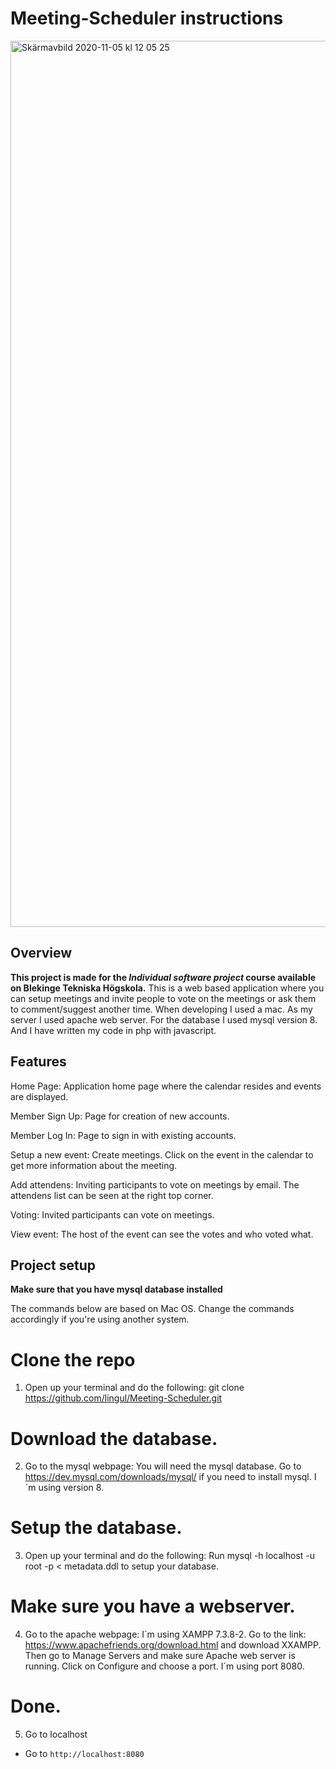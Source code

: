 # Meeting-Scheduler instructions
<img width="1418" alt="Skärmavbild 2020-11-05 kl  12 05 25" src="https://user-images.githubusercontent.com/57398223/98233894-ec323680-1f5f-11eb-9728-b88034128610.png">

## Overview
**This project is made for the *Individual software project* course available on Blekinge Tekniska Högskola.**
This is a web based application where you can setup meetings and invite people to vote on the meetings or ask them to comment/suggest another time. When developing I used a mac. As my server I used apache web server. For the database I used mysql version 8. And I have written my code in php with javascript.

## Features
Home Page: Application home page where the calendar resides and events are displayed.

Member Sign Up: Page for creation of new accounts.

Member Log In: Page to sign in with existing accounts.

Setup a new event: Create meetings. Click on the event in the calendar to get more information about the meeting.

Add attendens: Inviting participants to vote on meetings by email. The attendens list can be seen at the right top corner.

Voting: Invited participants can vote on meetings.

View event: The host of the event can see the votes and who voted what.

## Project setup
**Make sure that you have mysql database installed**

The commands below are based on Mac OS. Change the commands accordingly if you're using another system.
# Clone the repo
1. Open up your terminal and do the following:
git clone https://github.com/lingul/Meeting-Scheduler.git

# Download the database.
2. Go to the mysql webpage:
You will need the mysql database. Go to https://dev.mysql.com/downloads/mysql/ if you need to install mysql. I´m using version 8. 

# Setup the database.
3. Open up your terminal and do the following:
Run mysql -h localhost -u root -p < metadata.ddl to setup your database.

# Make sure you have a webserver.
4. Go to the apache webpage:
I´m using XAMPP 7.3.8-2. Go to the link: https://www.apachefriends.org/download.html and download XXAMPP. Then go to Manage Servers and make sure Apache web server is running. Click on Configure and choose a port. I´m using port 8080.

# Done.
5. Go to localhost
* Go to `http://localhost:8080`
